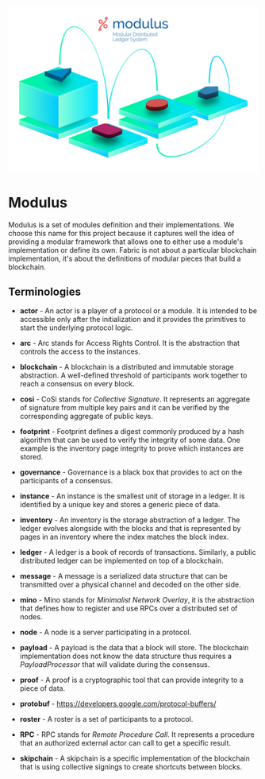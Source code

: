 ![Infography](assets/infograph.png)

# Modulus

Modulus is a set of modules definition and their implementations. We choose this
name for this project because it captures well the idea of providing a modular
framework that allows one to either use a module's implementation or define its
own. Fabric is not about a particular blockchain implementation, it's about the
definitions of modular pieces that build a blockchain.

## Terminologies

- **actor** - An actor is a player of a protocol or a module. It is intended to
  be accessible only after the initialization and it provides the primitives to
  start the underlying protocol logic.

- **arc** - Arc stands for Access Rights Control. It is the abstraction that
  controls the access to the instances.

- **blockchain** - A blockchain is a distributed and immutable storage
  abstraction. A well-defined threshold of participants work together to reach a
  consensus on every block.

- **cosi** - CoSi stands for *Collective Signature*. It represents an aggregate
  of signature from multiple key pairs and it can be verified by the
  corresponding aggregate of public keys.

- **footprint** - Footprint defines a digest commonly produced by a hash
  algorithm that can be used to verify the integrity of some data. One example
  is the inventory page integrity to prove which instances are stored.

- **governance** - Governance is a black box that provides to act on the
  participants of a consensus.

- **instance** - An instance is the smallest unit of storage in a ledger. It is
  identified by a unique key and stores a generic piece of data.

- **inventory** - An inventory is the storage abstraction of a ledger. The
  ledger evolves alongside with the blocks and that is represented by pages in
  an inventory where the index matches the block index.

- **ledger** - A ledger is a book of records of transactions. Similarly, a
  public distributed ledger can be implemented on top of a blockchain.

- **message** - A message is a serialized data structure that can be transmitted
  over a physical channel and decoded on the other side.

- **mino** - Mino stands for *Minimalist Network Overlay*, it is the abstraction
  that defines how to register and use RPCs over a distributed set of nodes.

- **node** - A node is a server participating in a protocol.

- **payload** - A payload is the data that a block will store. The blockchain
  implementation does not know the data structure thus requires a
  *PayloadProcessor* that will validate during the consensus.

- **proof** - A proof is a cryptographic tool that can provide integrity to a
  piece of data.

- **protobuf** - https://developers.google.com/protocol-buffers/

- **roster** - A roster is a set of participants to a protocol.

- **RPC** - RPC stands for *Remote Procedure Call*. It represents a procedure
  that an authorized external actor can call to get a specific result.

- **skipchain** - A skipchain is a specific implementation of the blockchain
  that is using collective signings to create shortcuts between blocks.
